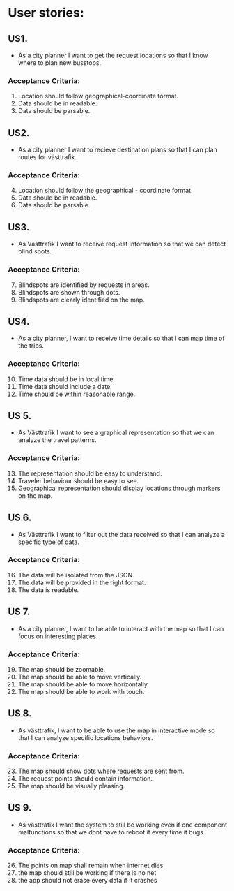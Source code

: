 # User stories: 

## US1. 
* As a city planner I want to get the request locations so that I know where to plan new busstops.
### Acceptance Criteria: 
1. Location should follow geographical-coordinate format.
1. Data should be in readable.
1. Data should be parsable.

## US2. 
* As a city planner I want to recieve destination plans so that I can plan routes for västtrafik.
### Acceptance Criteria:
4. Location should follow the geographical - coordinate format
5. Data should be in readable.
6. Data should be parsable.

## US3. 
* As Västtrafik I want to receive request information so that we can detect blind spots.
### Acceptance Criteria:
7. Blindspots are identified by requests in areas.
8. Blindspots are shown through dots.
9. Blindspots are clearly identified on the map.


## US4.
* As a city planner, I want to receive time details so that I can map time of the trips.
### Acceptance Criteria: 
10. Time data should be in local time.
11. Time data should include a date.
12. Time should be within reasonable range. 

## US 5.
* As Västtrafik I want to see a graphical representation so that we can analyze the travel patterns.
### Acceptance Criteria: 
13. The representation should be easy to understand.
14. Traveler behaviour should be easy to see.
15. Geographical representation should display locations through markers on the map.

## US 6.
* As Västtrafik I want to filter out the data received so that I can analyze a specific type of data.
### Acceptance Criteria: 
16. The data will be isolated from the JSON.
17. The data will be provided in the right format.
18. The data is readable.

## US 7.
* As a city planner, I want to be able to interact with the map so that I can focus on interesting places.
### Acceptance Criteria: 
19. The map should be zoomable.
20. The map should be able to move vertically.
21. The map should be able to move horizontally.
22. The map should be able to work with touch.

## US 8.
* As västtrafik, I want to be able to use the map in interactive mode so that I can analyze specific locations behaviors.
### Acceptance Criteria:
23. The map should show dots where requests are sent from.
24. The request points should contain information.
25. The map should be visually pleasing.

## US 9.
* As västtrafik I want the system to still be working even if one component malfunctions so that we dont have to reboot it every time it bugs.
### Acceptance Criteria:
26. The points on map shall remain when internet dies
27. the map should still be working if there is no net
28. the app should not erase every data if it crashes